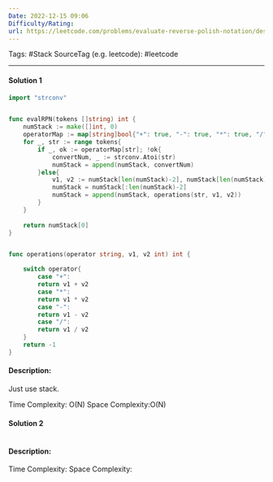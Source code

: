 ```yaml
---
Date: 2022-12-15 09:06
Difficulty/Rating:
url: https://leetcode.com/problems/evaluate-reverse-polish-notation/description/
---
```

Tags:  #Stack
SourceTag (e.g. leetcode): #leetcode

---
#### Solution 1

```go
import "strconv"


func evalRPN(tokens []string) int {
    numStack := make([]int, 0)
    operatorMap := map[string]bool{"+": true, "-": true, "*": true, "/": true}
    for _, str := range tokens{
        if _, ok := operatorMap[str]; !ok{
            convertNum, _ := strconv.Atoi(str)
            numStack = append(numStack, convertNum)
        }else{
            v1, v2 := numStack[len(numStack)-2], numStack[len(numStack)-1]
            numStack = numStack[:len(numStack)-2]
            numStack = append(numStack, operations(str, v1, v2))
        }
    }
    
    return numStack[0]
}


func operations(operator string, v1, v2 int) int {

    switch operator{
        case "+":
        return v1 + v2
        case "*":
        return v1 * v2
        case "-":
        return v1 - v2
        case "/":
        return v1 / v2        
    }
    return -1
}
```

#### Description:
Just use stack.

Time Complexity: O(N)
Space Complexity:O(N)


#### Solution 2

```go

```

#### Description:


Time Complexity:
Space Complexity: